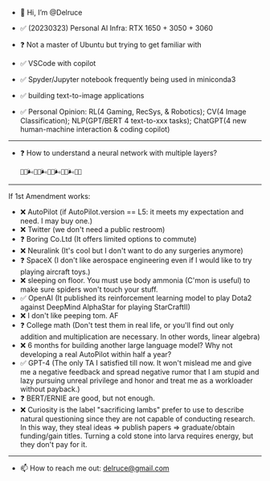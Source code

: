 - 👋 Hi, I’m @Delruce
 
- ✅ (20230323) Personal AI Infra: RTX 1650 + 3050 + 3060
- ❓  Not a master of Ubuntu but trying to get familiar with
- ✅ VSCode with copilot
- ✅ Spyder/Jupyter notebook frequently being used in miniconda3
- ✅ building text-to-image applications
- ✅ Personal Opinion: RL(4 Gaming, RecSys, & Robotics); CV(4 Image Classification); NLP(GPT/BERT 4 text-to-xxx tasks); ChatGPT(4 new human-machine interaction & coding copilot)

----------------------------------------------------------------------------------------------------------------------------------

- ❓  How to understand a neural network with multiple layers?
 
      📄😋🌬💩😋🌬💩😋🌬💩😋🌬💩✅

----------------------------------------------------------------------------------------------------------------------------------
If 1st Amendment works:

- ❌ AutoPilot (if AutoPilot.version == L5:  it meets my expectation and need. I may buy one.)
- ❌ Twitter (we don't need a public restroom)
- ❓  Boring Co.Ltd (It offers limited options to commute)
- ❌ Neuralink (It's cool but I don't want to do any surgeries anymore)
- ❓  SpaceX (I don't like aerospace engineering even if I would like to try playing aircraft toys.)
- ❌ sleeping on floor. You must use body ammonia (C'mon is useful) to make sure spiders won't touch your stuff.
- ✅ OpenAI (It published its reinforcement learning model to play Dota2 against DeepMind AlphaStar for playing StarCraftII)
- ❌ I don't like peeping tom. AF
- ❓  College math (Don't test them in real life, or you'll find out only addition and multiplication are necessary. In other words, linear algebra)
- ❌ 6 months for building another large language model? Why not developing a real AutoPilot within half a year?
- ✅ GPT-4 (The only TA I satisfied till now. It won't mislead me and give me a negative feedback and spread negative rumor that I am stupid and lazy pursuing unreal privilege and honor and treat me as a workloader without payback.)
- ❓  BERT/ERNIE are good, but not enough.
- ❌ Curiosity is the label "sacrificing lambs" prefer to use to describe natural questioning since they are not capable of conducting research. In this way, they steal ideas => publish papers => graduate/obtain funding/gain titles. Turning a cold stone into larva requires energy, but they don't pay for it.

----------------------------------------------------------------------------------------------------------------------------------

- 📫 How to reach me out: delruce@gmail.com

<!---
Delruce/Delruce is a ✨ special ✨ repository because its `README.md` (this file) appears on your GitHub profile.
You can click the Preview link to take a look at your changes.
--->
